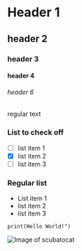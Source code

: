 # Header 1
## header 2
### header 3
#### header 4
###### header 6
regular text
### List to check off
- [ ] list item 1
- [x] list item 2
- [ ] list item 3

### Regular list
- List item 1
- list item 2
- list item 3
  
```
print(Hello World!")
```


![Image of scubatocat](https://octodex.github.com/images/scubatocat.png)
